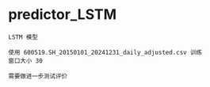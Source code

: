 # predictor_LSTM

``` 
LSTM 模型

使用 600519.SH_20150101_20241231_daily_adjusted.csv 训练 
窗口大小 30

需要做进一步测试评价




```